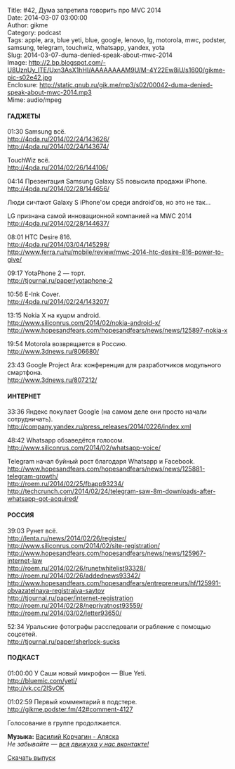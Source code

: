 Title: #42, Дума запретила говорить про MVC 2014  
Date: 2014-03-07 03:00:00  
Author: gikme  
Category: podcast  
Tags: apple, ara, blue yeti, blue, google, lenovo, lg, motorola, mwc, podster, samsung, telegram, touchwiz, whatsapp, yandex, yota  
Slug: 2014-03-07-duma-denied-speak-about-mwc-2014  
Image: http://2.bp.blogspot.com/-U8UznUy_lTE/Uxn3AsX1hHI/AAAAAAAAM9U/M-4Y22Ew8iU/s1600/gikme-pic-s02e42.jpg  
Enclosure: http://static.qnub.ru/gik.me/mp3/s02/00042-duma-denied-speak-about-mwc-2014.mp3  
Mime: audio/mpeg

#### ГАДЖЕТЫ

01:30 Samsung всё.  
<http://4pda.ru/2014/02/24/143626/>  
<http://4pda.ru/2014/02/24/143674/>

TouchWiz всё.  
<http://4pda.ru/2014/02/26/144106/>

04:14 Презентация Samsung Galaxy S5 повысила продажи iPhone.  
<http://4pda.ru/2014/02/28/144656/>

Люди сичтают Galaxy S iPhone'ом среди android’ов, но это не так…

LG признана самой инновационной компанией на MWC 2014  
<http://4pda.ru/2014/02/28/144637/>

08:01 HTC Desire 816.  
<http://4pda.ru/2014/03/04/145298/>  
<http://www.ferra.ru/ru/mobile/review/mwc-2014-htc-desire-816-power-to-give/>

09:17 YotaPhone 2 — торт.  
<http://tjournal.ru/paper/yotaphone-2>

10:56 E-Ink Cover.  
<http://4pda.ru/2014/02/24/143207/>

13:15 Nokia X на куцом android.  
<http://www.siliconrus.com/2014/02/nokia-android-x/>  
<http://www.hopesandfears.com/hopesandfears/news/news/125897-nokia-x>

19:54 Motorola возврящается в Россию.  
<http://www.3dnews.ru/806680/>

23:43 Google Project Ara: конференция для разработчиков модульного  
смартфона.  
<http://www.3dnews.ru/807212/>

#### ИНТЕРНЕТ

33:36 Яндекс покупает Google (на самом деле они просто начали  
сотрудничать).  
<http://company.yandex.ru/press_releases/2014/0226/index.xml>

48:42 Whatsapp обзаведётся голосом.  
<http://www.siliconrus.com/2014/02/whatsapp-voice/>

Telegram начал буйный рост благодаря Whatsapp и Facebook.  
<http://www.hopesandfears.com/hopesandfears/news/news/125881-telegram-growth/>  
<http://roem.ru/2014/02/25/fbapp93234/>  
<http://techcrunch.com/2014/02/24/telegram-saw-8m-downloads-after-whatsapp-got-acquired/>

#### РОССИЯ

39:03 Рунет всё.  
<http://lenta.ru/news/2014/02/26/register/>  
<http://www.siliconrus.com/2014/02/site-registration/>  
<http://www.hopesandfears.com/hopesandfears/news/news/125967-internet-law>  
<http://roem.ru/2014/02/26/runetwhitelist93328/>  
<http://roem.ru/2014/02/26/addednews93342/>  
<http://www.hopesandfears.com/hopesandfears/entrepreneurs/hf/125991-obyazatelnaya-registraiya-saytov>  
<http://tjournal.ru/paper/internet-registration>  
<http://roem.ru/2014/02/28/nepriyatnost93559/>  
<http://roem.ru/2014/03/02/letter93650/>

52:34 Уральские фотографы расследовали ограбление с помощью соцсетей.  
<http://tjournal.ru/paper/sherlock-sucks>

#### ПОДКАСТ

01:00:00 У Саши новый микрофон — Blue Yeti.  
<http://bluemic.com/yeti/>  
<http://vk.cc/2lSvOK>

01:02:59 Первый комментарий в подстере.  
<http://gikme.podster.fm/42#comment-4127>

Голосование в группе продолжается.

**Музыка:** [Василий Корчагин - Аляска](http://vk.com/bacc3)  
*Не забывайте — [вся движуха у нас вконтакте!](http://vk.com/gikme)*

[Скачать выпуск](http://static.qnub.ru/gik.me/mp3/s02/00042-duma-denied-speak-about-mwc-2014.mp3)

